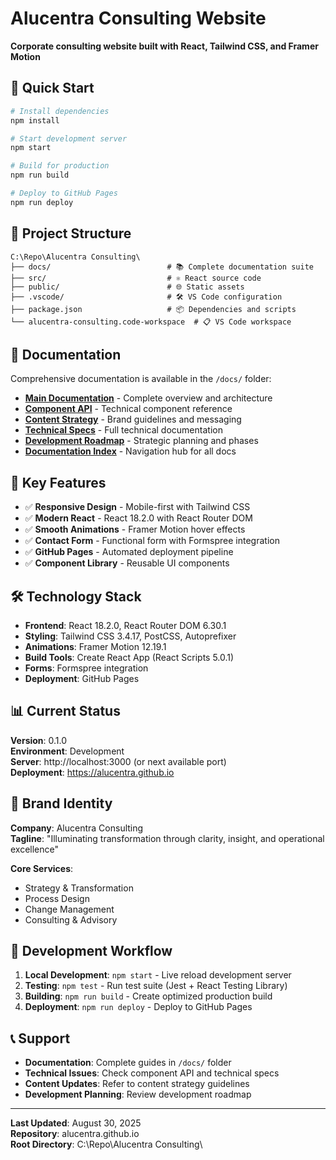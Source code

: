 # Alucentra Consulting Website

**Corporate consulting website built with React, Tailwind CSS, and Framer Motion**

## 🚀 Quick Start

```bash
# Install dependencies
npm install

# Start development server
npm start

# Build for production
npm run build

# Deploy to GitHub Pages
npm run deploy
```

## 📁 Project Structure

```
C:\Repo\Alucentra Consulting\
├── docs/                          # 📚 Complete documentation suite
├── src/                           # ⚛️ React source code
├── public/                        # 🌐 Static assets
├── .vscode/                       # 🛠️ VS Code configuration
├── package.json                   # 📦 Dependencies and scripts
└── alucentra-consulting.code-workspace  # 📋 VS Code workspace
```

## 📖 Documentation

Comprehensive documentation is available in the `/docs/` folder:

- **[Main Documentation](./docs/README.md)** - Complete overview and architecture
- **[Component API](./docs/component-api.md)** - Technical component reference  
- **[Content Strategy](./docs/content-strategy.md)** - Brand guidelines and messaging
- **[Technical Specs](./docs/technical-specs.md)** - Full technical documentation
- **[Development Roadmap](./docs/development-roadmap.md)** - Strategic planning and phases
- **[Documentation Index](./docs/index.md)** - Navigation hub for all docs

## 🎯 Key Features

- ✅ **Responsive Design** - Mobile-first with Tailwind CSS
- ✅ **Modern React** - React 18.2.0 with React Router DOM
- ✅ **Smooth Animations** - Framer Motion hover effects
- ✅ **Contact Form** - Functional form with Formspree integration
- ✅ **GitHub Pages** - Automated deployment pipeline
- ✅ **Component Library** - Reusable UI components

## 🛠️ Technology Stack

- **Frontend**: React 18.2.0, React Router DOM 6.30.1
- **Styling**: Tailwind CSS 3.4.17, PostCSS, Autoprefixer
- **Animations**: Framer Motion 12.19.1
- **Build Tools**: Create React App (React Scripts 5.0.1)
- **Forms**: Formspree integration
- **Deployment**: GitHub Pages

## 📊 Current Status

**Version**: 0.1.0  
**Environment**: Development  
**Server**: http://localhost:3000 (or next available port)  
**Deployment**: https://alucentra.github.io  

## 🎨 Brand Identity

**Company**: Alucentra Consulting  
**Tagline**: "Illuminating transformation through clarity, insight, and operational excellence"  

**Core Services**:
- Strategy & Transformation
- Process Design  
- Change Management
- Consulting & Advisory

## 🔄 Development Workflow

1. **Local Development**: `npm start` - Live reload development server
2. **Testing**: `npm test` - Run test suite (Jest + React Testing Library)
3. **Building**: `npm run build` - Create optimized production build
4. **Deployment**: `npm run deploy` - Deploy to GitHub Pages

## 📞 Support

- **Documentation**: Complete guides in `/docs/` folder
- **Technical Issues**: Check component API and technical specs
- **Content Updates**: Refer to content strategy guidelines
- **Development Planning**: Review development roadmap

---

**Last Updated**: August 30, 2025  
**Repository**: alucentra.github.io  
**Root Directory**: C:\Repo\Alucentra Consulting\
